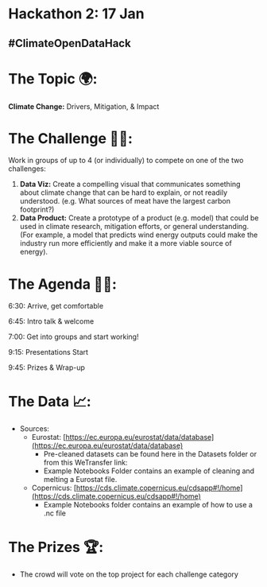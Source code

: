 # Hackathon 2: 17 Jan

## #ClimateOpenDataHack

# The Topic 🌍:

**Climate Change:** Drivers, Mitigation, & Impact

# The Challenge 👨‍💻:

Work in groups of up to 4 (or individually) to compete on one of the two challenges: 

1. **Data Viz:** Create a compelling visual that communicates something about climate change that can be hard to explain, or not readily understood. (e.g. What sources of meat have the largest carbon footprint?)
2. **Data Product:** Create a prototype of a product (e.g. model) that could be used in climate research, mitigation efforts, or general understanding. (For example, a model that predicts wind energy outputs could make the industry run more efficiently and make it a more viable source of energy). 

# The Agenda 👩‍🏫:

6:30: Arrive, get comfortable

6:45: Intro talk & welcome

7:00: Get into groups and start working!

9:15: Presentations Start

9:45: Prizes & Wrap-up

# The Data 📈:

- Sources:
    - Eurostat: [https://ec.europa.eu/eurostat/data/database](https://ec.europa.eu/eurostat/data/database)
        - Pre-cleaned datasets can be found here in the Datasets folder or from this WeTransfer link:
        - Example Notebooks Folder contains an example of cleaning and melting a Eurostat file.
    - Copernicus: [https://cds.climate.copernicus.eu/cdsapp#!/home](https://cds.climate.copernicus.eu/cdsapp#!/home)
        - Example Notebooks folder contains an example of how to use a .nc file

# The Prizes 🏆:

- The crowd will vote on the top project for each challenge category